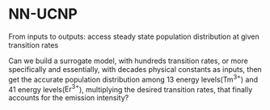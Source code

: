 # NN-UCNP
From inputs to outputs: access steady state population distribution at given transition rates

Can we build a surrogate model, with hundreds transition rates, or more specifically and essentially, with decades physical constants as inputs, then get the accurate population distribution among 13 energy levels($\mathrm{Tm}^{3+}$) and 41 energy levels($\mathrm{Er}^{3+}$), multiplying the desired transition rates, that finally accounts for the emission intensity?
